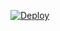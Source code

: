 



[![Deploy](https://www.herokucdn.com/deploy/button.svg)](https://heroku.com/deploy?template=https://github.com/hindihd/secret.git)
